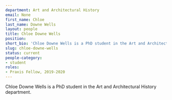 ```yaml
---
department: Art and Architectural History
email: None
first_name: Chloe
last_name: Downe Wells
layout: people
title: Chloe Downe Wells
position:
short_bio: 'Chloe Downe Wells is a PhD student in the Art and Architectural History department.'
slug: chloe-downe-wells
status: current
people-category:
- student
roles:
- Praxis Fellow, 2019-2020
---
```

Chloe Downe Wells is a PhD student in the Art and Architectural History department.
